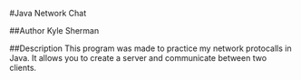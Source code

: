 #Java Network Chat

##Author
Kyle Sherman

##Description
This program was made to practice my network protocalls in Java. 
It allows you to create a server and communicate between two clients.
